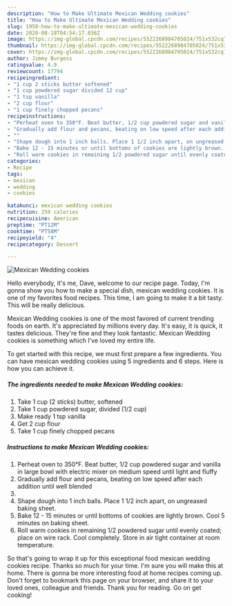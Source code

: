 ```yaml
---
description: "How to Make Ultimate Mexican Wedding cookies"
title: "How to Make Ultimate Mexican Wedding cookies"
slug: 1950-how-to-make-ultimate-mexican-wedding-cookies
date: 2020-08-18T04:54:17.036Z
image: https://img-global.cpcdn.com/recipes/5522268984705024/751x532cq70/mexican-wedding-cookies-recipe-main-photo.jpg
thumbnail: https://img-global.cpcdn.com/recipes/5522268984705024/751x532cq70/mexican-wedding-cookies-recipe-main-photo.jpg
cover: https://img-global.cpcdn.com/recipes/5522268984705024/751x532cq70/mexican-wedding-cookies-recipe-main-photo.jpg
author: Jimmy Burgess
ratingvalue: 4.9
reviewcount: 17794
recipeingredient:
- "1 cup 2 sticks butter softened"
- "1 cup powdered sugar divided 12 cup"
- "1 tsp vanilla"
- "2 cup flour"
- "1 cup finely chopped pecans"
recipeinstructions:
- "Perheat oven to 350°F. Beat butter, 1/2 cup powdered sugar and vanilla in large bowl with electric mixer on medium speed until  light and fluffy"
- "Gradually add flour and pecans, beating on low speed after each addition until well blended"
- ""
- "Shape dough into 1 inch balls. Place 1 1/2 inch apart, on ungreased baking sheet."
- "Bake 12 - 15 minutes or until bottoms of cookies are lightly brown. Cool 5 minutes on baking sheet."
- "Roll warm cookies in remaining 1/2 powdered sugar until evenly coated; place on wire rack. Cool completely. Store in air tight container at room temperature."
categories:
- Recipe
tags:
- mexican
- wedding
- cookies

katakunci: mexican wedding cookies 
nutrition: 259 calories
recipecuisine: American
preptime: "PT12M"
cooktime: "PT58M"
recipeyield: "4"
recipecategory: Dessert

---
```



![Mexican Wedding cookies](https://img-global.cpcdn.com/recipes/5522268984705024/751x532cq70/mexican-wedding-cookies-recipe-main-photo.jpg)

Hello everybody, it's me, Dave, welcome to our recipe page. Today, I'm gonna show you how to make a special dish, mexican wedding cookies. It is one of my favorites food recipes. This time, I am going to make it a bit tasty. This will be really delicious.



Mexican Wedding cookies is one of the most favored of current trending foods on earth. It's appreciated by millions every day. It's easy, it is quick, it tastes delicious. They're fine and they look fantastic. Mexican Wedding cookies is something which I've loved my entire life.


To get started with this recipe, we must first prepare a few ingredients. You can have mexican wedding cookies using 5 ingredients and 6 steps. Here is how you can achieve it.

<!--inarticleads1-->

##### The ingredients needed to make Mexican Wedding cookies:

1. Take 1 cup (2 sticks) butter, softened
1. Take 1 cup powdered sugar, divided (1/2 cup)
1. Make ready 1 tsp vanilla
1. Get 2 cup flour
1. Take 1 cup finely chopped pecans




<!--inarticleads2-->

##### Instructions to make Mexican Wedding cookies:

1. Perheat oven to 350°F. Beat butter, 1/2 cup powdered sugar and vanilla in large bowl with electric mixer on medium speed until  light and fluffy
1. Gradually add flour and pecans, beating on low speed after each addition until well blended
1. 
1. Shape dough into 1 inch balls. Place 1 1/2 inch apart, on ungreased baking sheet.
1. Bake 12 - 15 minutes or until bottoms of cookies are lightly brown. Cool 5 minutes on baking sheet.
1. Roll warm cookies in remaining 1/2 powdered sugar until evenly coated; place on wire rack. Cool completely. Store in air tight container at room temperature.




So that's going to wrap it up for this exceptional food mexican wedding cookies recipe. Thanks so much for your time. I'm sure you will make this at home. There is gonna be more interesting food at home recipes coming up. Don't forget to bookmark this page on your browser, and share it to your loved ones, colleague and friends. Thank you for reading. Go on get cooking!
